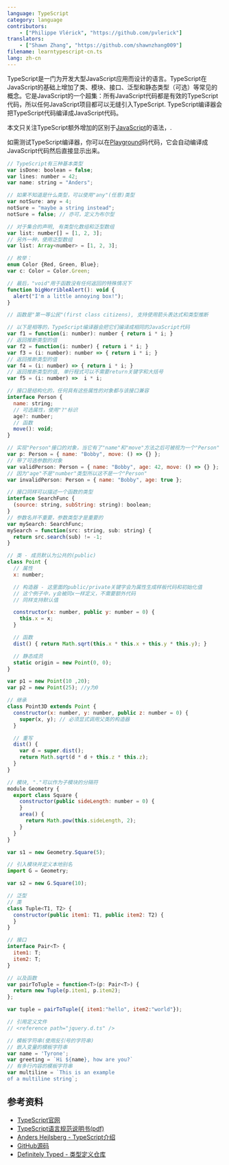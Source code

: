 ```yaml
---
language: TypeScript
category: language
contributors:
    - ["Philippe Vlérick", "https://github.com/pvlerick"]
translators:
    - ["Shawn Zhang", "https://github.com/shawnzhang009"]
filename: learntypescript-cn.ts
lang: zh-cn
---
```


TypeScript是一门为开发大型JavaScript应用而设计的语言。TypeScript在JavaScript的基础上增加了类、模块、接口、泛型和静态类型（可选）等常见的概念。它是JavaScript的一个超集：所有JavaScript代码都是有效的TypeScript代码，所以任何JavaScript项目都可以无缝引入TypeScript. TypeScript编译器会把TypeScript代码编译成JavaScript代码。

本文只关注TypeScript额外增加的区别于[JavaScript](../javascript-cn/)的语法，.

如需测试TypeScript编译器，你可以在[Playground](http://www.typescriptlang.org/Playground)码代码，它会自动编译成JavaScript代码然后直接显示出来。

```js
// TypeScript有三种基本类型
var isDone: boolean = false;
var lines: number = 42;
var name: string = "Anders";

// 如果不知道是什么类型，可以使用"any"(任意)类型
var notSure: any = 4;
notSure = "maybe a string instead";
notSure = false; // 亦可，定义为布尔型

// 对于集合的声明, 有类型化数组和泛型数组
var list: number[] = [1, 2, 3];
// 另外一种，使用泛型数组
var list: Array<number> = [1, 2, 3];

// 枚举：
enum Color {Red, Green, Blue};
var c: Color = Color.Green;

// 最后，"void"用于函数没有任何返回的特殊情况下
function bigHorribleAlert(): void {
  alert("I'm a little annoying box!");
}

// 函数是"第一等公民"(first class citizens), 支持使用箭头表达式和类型推断

// 以下是相等的，TypeScript编译器会把它们编译成相同的JavaScript代码
var f1 = function(i: number): number { return i * i; }
// 返回推断类型的值
var f2 = function(i: number) { return i * i; }
var f3 = (i: number): number => { return i * i; }
// 返回推断类型的值
var f4 = (i: number) => { return i * i; }
// 返回推断类型的值, 单行程式可以不需要return关键字和大括号
var f5 = (i: number) =>  i * i;

// 接口是结构化的，任何具有这些属性的对象都与该接口兼容
interface Person {
  name: string;
  // 可选属性，使用"?"标识
  age?: number;
  // 函数
  move(): void;
}

// 实现"Person"接口的对象，当它有了"name"和"move"方法之后可被视为一个"Person"
var p: Person = { name: "Bobby", move: () => {} };
// 带了可选参数的对象
var validPerson: Person = { name: "Bobby", age: 42, move: () => {} };
// 因为"age"不是"number"类型所以这不是一个"Person"
var invalidPerson: Person = { name: "Bobby", age: true };

// 接口同样可以描述一个函数的类型
interface SearchFunc {
  (source: string, subString: string): boolean;
}
// 参数名并不重要，参数类型才是重要的
var mySearch: SearchFunc;
mySearch = function(src: string, sub: string) {
  return src.search(sub) != -1;
}

// 类 - 成员默认为公共的(public)
class Point {
  // 属性
  x: number;

  // 构造器 - 这里面的public/private关键字会为属性生成样板代码和初始化值
  // 这个例子中，y会被同x一样定义，不需要额外代码
  // 同样支持默认值

  constructor(x: number, public y: number = 0) {
    this.x = x;
  }

  // 函数
  dist() { return Math.sqrt(this.x * this.x + this.y * this.y); }

  // 静态成员
  static origin = new Point(0, 0);
}

var p1 = new Point(10 ,20);
var p2 = new Point(25); //y为0

// 继承
class Point3D extends Point {
  constructor(x: number, y: number, public z: number = 0) {
    super(x, y); // 必须显式调用父类的构造器
  }

  // 重写
  dist() {
    var d = super.dist();
    return Math.sqrt(d * d + this.z * this.z);
  }
}

// 模块, "."可以作为子模块的分隔符
module Geometry {
  export class Square {
    constructor(public sideLength: number = 0) {
    }
    area() {
      return Math.pow(this.sideLength, 2);
    }
  }
}

var s1 = new Geometry.Square(5);

// 引入模块并定义本地别名
import G = Geometry;

var s2 = new G.Square(10);

// 泛型
// 类
class Tuple<T1, T2> {
  constructor(public item1: T1, public item2: T2) {
  }
}

// 接口
interface Pair<T> {
  item1: T;
  item2: T;
}

// 以及函数
var pairToTuple = function<T>(p: Pair<T>) {
  return new Tuple(p.item1, p.item2);
};

var tuple = pairToTuple({ item1:"hello", item2:"world"});

// 引用定义文件
// <reference path="jquery.d.ts" />

// 模板字符串(使用反引号的字符串)
// 嵌入变量的模板字符串
var name = 'Tyrone';
var greeting = `Hi ${name}, how are you?`
// 有多行内容的模板字符串
var multiline = `This is an example
of a multiline string`;

```

## 参考资料
 * [TypeScript官网](http://www.typescriptlang.org/)
 * [TypeScript语言规范说明书(pdf)](http://go.microsoft.com/fwlink/?LinkId=267238)
 * [Anders Hejlsberg - TypeScript介绍](http://channel9.msdn.com/posts/Anders-Hejlsberg-Introducing-TypeScript)
 * [GitHub源码](https://github.com/Microsoft/TypeScript)
 * [Definitely Typed - 类型定义仓库](http://definitelytyped.org/)
